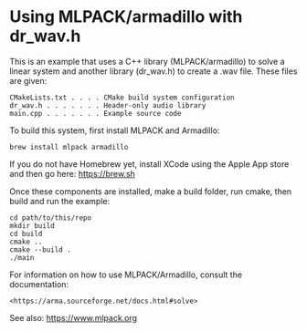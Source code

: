 # Using MLPACK/armadillo with dr_wav.h

This is an example that uses a C++ library (MLPACK/armadillo) to solve a linear system and another library (dr_wav.h) to create a .wav file. These files are given:

    CMakeLists.txt . . . . CMake build system configuration
    dr_wav.h . . . . . . . Header-only audio library
    main.cpp . . . . . . . Example source code

To build this system, first install MLPACK and Armadillo:

    brew install mlpack armadillo

If you do not have Homebrew yet, install XCode using the Apple App store and then go here: https://brew.sh

Once these components are installed, make a build folder, run cmake, then build and run the example:

    cd path/to/this/repo
    mkdir build
    cd build
    cmake ..
    cmake --build .
    ./main

For information on how to use MLPACK/Armadillo, consult the documentation:

    <https://arma.sourceforge.net/docs.html#solve>

See also: <https://www.mlpack.org>



